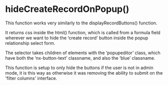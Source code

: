 # hideCreateRecordOnPopup()

This function works very similarly to the displayRecordButtons() function.

It returns css inside the html() function, which is called from a formula field wherever we want to hide the ‘create record’ button inside the popup relationship select form.

The selector takes children of elements with the ‘popupeditor’ class, which have both the ‘nx-button-text’ classname, and also the ‘blue’ classname.

This function is setup to only hide the buttons if the user is not in admin mode, it is this way as otherwise it was removing the ability to submit on the 'filter columns' interface.
